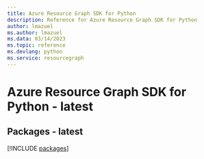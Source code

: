 ```yaml
---
title: Azure Resource Graph SDK for Python
description: Reference for Azure Resource Graph SDK for Python
author: lmazuel
ms.author: lmazuel
ms.data: 03/14/2023
ms.topic: reference
ms.devlang: python
ms.service: resourcegraph
---
```

# Azure Resource Graph SDK for Python - latest
## Packages - latest
[!INCLUDE [packages](resource-graph-index.md)]